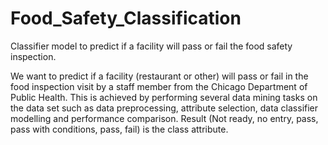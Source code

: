 # Food_Safety_Classification
Classifier model to predict if a facility will pass or fail the food safety inspection.

We want to predict if a facility (restaurant or other) will pass or fail in the food inspection visit by a staff member from the Chicago Department of Public Health. This is achieved by performing several data mining tasks on the data set such as data preprocessing, attribute selection, data classifier modelling and performance comparison. Result (Not ready, no entry, pass, pass with conditions, pass, fail) is the class attribute. 

